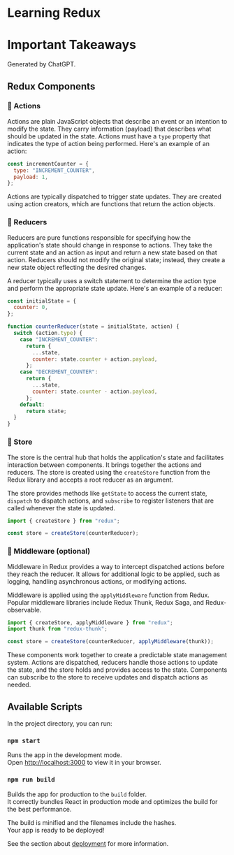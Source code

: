 # Learning Redux

# Important Takeaways

Generated by ChatGPT. <br/>

## Redux Components

### **🔹 Actions**

Actions are plain JavaScript objects that describe an event or an intention to modify the state. They carry information (payload) that describes what should be updated in the state. Actions must have a `type` property that indicates the type of action being performed. Here's an example of an action:

```javascript
const incrementCounter = {
  type: "INCREMENT_COUNTER",
  payload: 1,
};
```

Actions are typically dispatched to trigger state updates. They are created using action creators, which are functions that return the action objects.

### **🔹 Reducers**

Reducers are pure functions responsible for specifying how the application's state should change in response to actions. They take the current state and an action as input and return a new state based on that action. Reducers should not modify the original state; instead, they create a new state object reflecting the desired changes.

A reducer typically uses a switch statement to determine the action type and perform the appropriate state update. Here's an example of a reducer:

```javascript
const initialState = {
  counter: 0,
};

function counterReducer(state = initialState, action) {
  switch (action.type) {
    case "INCREMENT_COUNTER":
      return {
        ...state,
        counter: state.counter + action.payload,
      };
    case "DECREMENT_COUNTER":
      return {
        ...state,
        counter: state.counter - action.payload,
      };
    default:
      return state;
  }
}
```

### **🔹 Store**

The store is the central hub that holds the application's state and facilitates interaction between components. It brings together the actions and reducers. The store is created using the `createStore` function from the Redux library and accepts a root reducer as an argument.

The store provides methods like `getState` to access the current state, `dispatch` to dispatch actions, and `subscribe` to register listeners that are called whenever the state is updated.

```javascript
import { createStore } from "redux";

const store = createStore(counterReducer);
```

### **🔹 Middleware (optional)**

Middleware in Redux provides a way to intercept dispatched actions before they reach the reducer. It allows for additional logic to be applied, such as logging, handling asynchronous actions, or modifying actions.

Middleware is applied using the `applyMiddleware` function from Redux. Popular middleware libraries include Redux Thunk, Redux Saga, and Redux-observable.

```javascript
import { createStore, applyMiddleware } from "redux";
import thunk from "redux-thunk";

const store = createStore(counterReducer, applyMiddleware(thunk));
```

These components work together to create a predictable state management system. Actions are dispatched, reducers handle those actions to update the state, and the store holds and provides access to the state. Components can subscribe to the store to receive updates and dispatch actions as needed.

## Available Scripts

In the project directory, you can run:

### `npm start`

Runs the app in the development mode.\
Open [http://localhost:3000](http://localhost:3000) to view it in your browser.

### `npm run build`

Builds the app for production to the `build` folder.\
It correctly bundles React in production mode and optimizes the build for the best performance.

The build is minified and the filenames include the hashes.\
Your app is ready to be deployed!

See the section about [deployment](https://facebook.github.io/create-react-app/docs/deployment) for more information.

